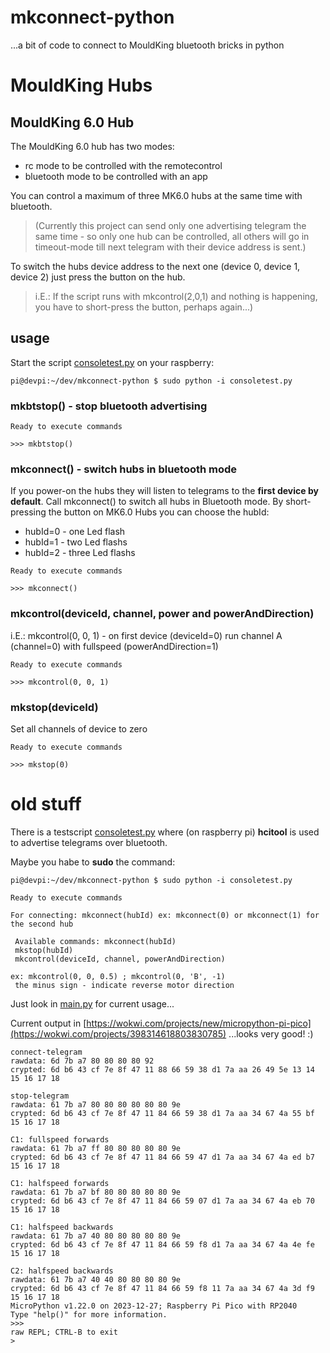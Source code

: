 # mkconnect-python
...a bit of code to connect to MouldKing bluetooth bricks in python

# MouldKing Hubs
## MouldKing 6.0 Hub
The MouldKing 6.0 hub has two modes:
* rc mode to be controlled with the remotecontrol
* bluetooth mode to be controlled with an app

You can control a maximum of three MK6.0 hubs at the same time with bluetooth.
> (Currently this project can send only one advertising telegram the same time - so only one hub can be controlled, all others will go in timeout-mode till next telegram with their device address is sent.)

To switch the hubs device address to the next one (device 0, device 1, device 2) just press the button on the hub.

> i.E.: If the script runs with mkcontrol(2,0,1) and nothing is happening, you have to short-press the button, perhaps again...)

## usage
Start the script [consoletest.py](https://github.com/J0EK3R/mkconnect-python/blob/main/consoletest.py) on your raspberry:
```
pi@devpi:~/dev/mkconnect-python $ sudo python -i consoletest.py 
```

### mkbtstop() - stop bluetooth advertising
```
Ready to execute commands

>>> mkbtstop()
```

### mkconnect() - switch hubs in bluetooth mode
If you power-on the hubs they will listen to telegrams to the **first device by default**.
Call mkconnect() to switch all hubs in Bluetooth mode.
By short-pressing the button on MK6.0 Hubs you can choose the hubId:
* hubId=0 - one Led flash
* hubId=1 - two Led flashs
* hubId=2 - three Led flashs
```
Ready to execute commands

>>> mkconnect()
```

### mkcontrol(deviceId, channel, power and powerAndDirection)
i.E.: mkcontrol(0, 0, 1) - on first device (deviceId=0) run channel A (channel=0) with fullspeed (powerAndDirection=1)
```
Ready to execute commands

>>> mkcontrol(0, 0, 1)
```

### mkstop(deviceId)
Set all channels of device to zero
```
Ready to execute commands

>>> mkstop(0)
```


# old stuff

There is a testscript [consoletest.py](https://github.com/J0EK3R/mkconnect-python/blob/main/consoletest.py) where (on raspberry pi) **hcitool** is used to advertise telegrams over bluetooth.

Maybe you habe to **sudo** the command:
```
pi@devpi:~/dev/mkconnect-python $ sudo python -i consoletest.py 

Ready to execute commands

For connecting: mkconnect(hubId) ex: mkconnect(0) or mkconnect(1) for the second hub

 Available commands: mkconnect(hubId)
 mkstop(hubId)
 mkcontrol(deviceId, channel, powerAndDirection)

ex: mkcontrol(0, 0, 0.5) ; mkcontrol(0, 'B', -1)
 the minus sign - indicate reverse motor direction
```





Just look in [main.py](https://github.com/J0EK3R/mkconnect-python/blob/main/main.py) for current usage...

Current output in [https://wokwi.com/projects/new/micropython-pi-pico](https://wokwi.com/projects/398314618803830785)
...looks very good! :)
```
connect-telegram
rawdata: 6d 7b a7 80 80 80 80 92
crypted: 6d b6 43 cf 7e 8f 47 11 88 66 59 38 d1 7a aa 26 49 5e 13 14 15 16 17 18

stop-telegram
rawdata: 61 7b a7 80 80 80 80 80 80 9e
crypted: 6d b6 43 cf 7e 8f 47 11 84 66 59 38 d1 7a aa 34 67 4a 55 bf 15 16 17 18

C1: fullspeed forwards
rawdata: 61 7b a7 ff 80 80 80 80 80 9e
crypted: 6d b6 43 cf 7e 8f 47 11 84 66 59 47 d1 7a aa 34 67 4a ed b7 15 16 17 18

C1: halfspeed forwards
rawdata: 61 7b a7 bf 80 80 80 80 80 9e
crypted: 6d b6 43 cf 7e 8f 47 11 84 66 59 07 d1 7a aa 34 67 4a eb 70 15 16 17 18

C1: halfspeed backwards
rawdata: 61 7b a7 40 80 80 80 80 80 9e
crypted: 6d b6 43 cf 7e 8f 47 11 84 66 59 f8 d1 7a aa 34 67 4a 4e fe 15 16 17 18

C2: halfspeed backwards
rawdata: 61 7b a7 40 40 80 80 80 80 9e
crypted: 6d b6 43 cf 7e 8f 47 11 84 66 59 f8 11 7a aa 34 67 4a 3d f9 15 16 17 18
MicroPython v1.22.0 on 2023-12-27; Raspberry Pi Pico with RP2040
Type "help()" for more information.
>>> 
raw REPL; CTRL-B to exit
>
```
